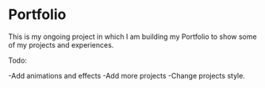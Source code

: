 # Portfolio
This is my ongoing project in which I am building my Portfolio to show some of my projects and experiences.

Todo:

-Add animations and effects
-Add more projects
-Change projects style.

